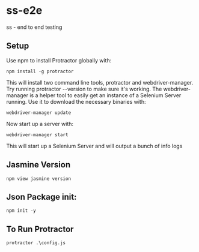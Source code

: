 # ss-e2e

ss - end to end testing

## Setup

Use npm to install Protractor globally with:

`npm install -g protractor`

This will install two command line tools, protractor and webdriver-manager. Try running protractor --version to make sure it's working.
The webdriver-manager is a helper tool to easily get an instance of a Selenium Server running. Use it to download the necessary binaries with:

`webdriver-manager update`

Now start up a server with:

`webdriver-manager start`

This will start up a Selenium Server and will output a bunch of info logs

## Jasmine Version

`npm view jasmine version`

## Json Package init:

`npm init -y`

## To Run Protractor

`protractor .\config.js`
